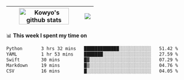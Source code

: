 | <a href="https://github.com/anuraghazra/github-readme-stats"><img width="85%" src="https://github-readme-stats.vercel.app/api?username=kowyo&show_icons=true&hide_border=true&theme=transparent" alt="Kowyo's github stats" /></a> | <a href="https://github.com/anuraghazra/github-readme-stats"><img align="center" src="https://github-readme-stats.vercel.app/api/top-langs/?username=kowyo&exclude_repo=Engineering-Competition-Robot,mobile-robot&hide=c,assembly,shaderlab,hlsl,mathematica,cmake&layout=compact&hide_border=true&theme=transparent" /></a> |
| ------------- | ------------- |

📊 **This week I spent my time on**
<!--START_SECTION:waka-->

```txt
Python       3 hrs 32 mins   █████████████░░░░░░░░░░░░   51.42 %
YAML         1 hr 53 mins    ███████░░░░░░░░░░░░░░░░░░   27.59 %
Swift        30 mins         █▓░░░░░░░░░░░░░░░░░░░░░░░   07.29 %
Markdown     19 mins         █▒░░░░░░░░░░░░░░░░░░░░░░░   04.76 %
CSV          16 mins         █░░░░░░░░░░░░░░░░░░░░░░░░   04.05 %
```

<!--END_SECTION:waka-->

